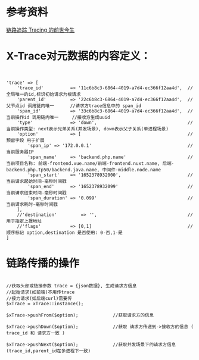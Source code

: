 
# 参考资料

[链路追踪 Tracing 的前世今生](https://baijiahao.baidu.com/s?id=1718414047917857518&wfr=spider&for=pc&searchword=%E9%93%BE%E8%B7%AF%E8%BF%BD%E8%B8%AA%20%E8%AE%BE%E8%AE%A1)


# X-Trace对元数据的内容定义：

~~~


'trace' => [		
	'trace_id' 			=> '11c6b8c3-6864-4019-a7d4-ec366f12aa4d', 	//全局唯一的id,标识初始请求为根请求
	'parent_id'			=> '22c6b8c3-6864-4019-a7d4-ec366f12aa4d', 	//父节点id 调用链内唯一		//请求方trace信息中的 span_id
	'span_id' 			=> '33c6b8c3-6864-4019-a7d4-ec366f12aa4d', 	//当前操作id 调用链内唯一 	//接收方生成uuid
	'type' 				=> 'down', 									//当前操作类型: next表示兄弟关系(并发场景), down表示父子关系(单进程场景)
	'option' 			=> [										//预留字段 用于扩展
		'span_ip' => '172.0.0.1'									//当前服务器IP
		'span_name' 	=> 'backend.php.name'					    //当前项目名称: 前端-frontend.vue.name/前端-frontend.nuxt.name, 后端-backend.php.tp50/backend.java.name, 中间件-middle.node.name
		'span_start' 	=> '1652378932000',							//当前请求起始时间-毫秒时间戳
		'span_end' 		=> '1652378932099'							//当前请求结束时间-毫秒时间戳
		'span_duration' => '0.099'									//当前请求耗时-毫秒时间戳
	],
	//'destination' 		=> '', 									//用于指定上报地址
	//'flags' 			=> [0,1]									//顺序标记 option,destination 是否使用: 0-否,1-是
]

~~~


# 链路传播的操作

~~~

//获取头部或链接参数 trace = {json数据}, 生成请求方信息
//起始请求(如前端)不用传trace 
//接力请求(如后端curl)需要传
$xTrace = xTrace::instance();

$xTrace->pushFrom($option);				//获取请求方的信息

$xTrace->pushDown($option);  			//获取 请求方传递到->接收方的信息 ( trace_id 和 请求方一致 )

$xTrace->pushNext($option);  			//获取并发场景下的请求方信息 (trace_id,parent_id在多进程下一致)

~~~


